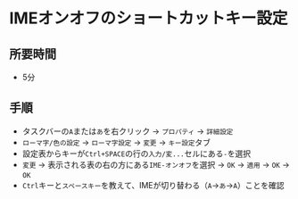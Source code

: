 # IMEオンオフのショートカットキー設定

## 所要時間

- 5分

## 手順

- タスクバーの`A`または`あ`を右クリック → `プロパティ` → `詳細設定`
- `ローマ字/色の設定` → `ローマ字設定` → `変更` → `キー設定`タブ
- 設定表からキーが`Ctrl+SPACE`の行の`入力/変...`セルにある`-`を選択
- `変更` → 表示される表の右の方にある`IME-オンオフ`を選択 → `OK` → `適用` → `OK` → `OK`
- `Ctrl`キーと`スペースキー`を教えて、IMEが切り替わる（`A`→`あ`→`A`）ことを確認

